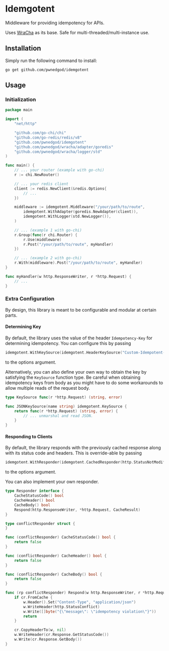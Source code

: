 # Idemgotent

Middleware for providing idempotency for APIs.

Uses [WraCha](https://github.com/pwnedgod/wracha) as its base. Safe for multi-threaded/multi-instance use.

## Installation

Simply run the following command to install:

```
go get github.com/pwnedgod/idemgotent
```

## Usage
### Initialization

```go
package main

import (
    "net/http"

    "github.com/go-chi/chi"
    "github.com/go-redis/redis/v8"
    "github.com/pwnedgod/idemgotent"
    "github.com/pwnedgod/wracha/adapter/goredis"
    "github.com/pwnedgod/wracha/logger/std"
)

func main() {
    // ... your router (example with go-chi)
    r := chi.NewRouter()

    // ... your redis client
    client := redis.NewClient(&redis.Options{
        // ...
    })

    middleware := idemgotent.Middleware("/your/path/to/route",
        idemgotent.WithAdapter(goredis.NewAdapter(client)),
        idemgotent.WithLogger(std.NewLogger()),
    )

    // ... (example 1 with go-chi)
    r.Group(func(r chi.Router) {
        r.Use(middleware)
        r.Post("/your/path/to/route", myHandler)
    })

    // ... (example 2 with go-chi)
    r.With(middleware).Post("/your/path/to/route", myHandler)
}

func myHandler(w http.ResponseWriter, r *http.Request) {
    // ...
}
```

### Extra Configuration

By design, this library is meant to be configurable and modular at certain parts.

#### Determining Key

By default, the library uses the value of the header `Idempotency-Key` for determining idempotency.
You can configure this by passing

```go
idemgotent.WithKeySource(idemgotent.HeaderKeySource("Custom-Idempotent-Key"))
```

to the options argument.

Alternatively, you can also define your own way to obtain the key by satisfying the `KeySource` function type.
Be careful when obtaining idempotency keys from body as you might have to do some workarounds to allow multiple reads of the request body.

```go
type KeySource func(r *http.Request) (string, error)
```

```go
func JSONKeySource(name string) idemgotent.KeySource {
    return func(r *http.Request) (string, error) {
        // ... unmarshal and read JSON.
    }
}
```

#### Responding to Clients

By default, the library responds with the previously cached response along with its status code and headers.
This is override-able by passing

```go
idemgotent.WithResponder(idemgotent.CachedResponder(http.StatusNotModified, "Content-Type"))
```

to the options argument.

You can also implement your own responder.

```go
type Responder interface {
    CacheStatusCode() bool
    CacheHeader() bool
    CacheBody() bool
    Respond(http.ResponseWriter, *http.Request, CacheResult)
}
```

```go
type conflictResponder struct {
}

func (conflictResponder) CacheStatusCode() bool {
    return false
}

func (conflictResponder) CacheHeader() bool {
    return false
}

func (conflictResponder) CacheBody() bool {
    return false
}

func (rp conflictResponder) Respond(w http.ResponseWriter, r *http.Request, cr CacheResult) {
    if cr.FromCache {
        w.Header().Set("Content-Type", "application/json")
        w.WriteHeader(http.StatusConflict)
        w.Write([]byte("{\"message\": \"idempotency violation\"}"))
        return
    }

    cr.CopyHeaderTo(w, nil)
    w.WriteHeader(cr.Response.GetStatusCode())
    w.Write(cr.Response.GetBody())
}
```
